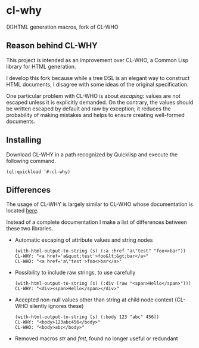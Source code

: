 # cl-why
(X)HTML generation macros, fork of CL-WHO

## Reason behind CL-WHY

This project is intended as an improvement over CL-WHO, a Common Lisp library for HTML generation.

I develop this fork because while a tree DSL is an elegant way to construct HTML documents, I disagree with some ideas of the original specification.

One particular problem with CL-WHO is about *escaping*: values are not escaped unless it is explicitly demanded.
On the contrary, the values should be written escaped by default and raw by exception; it reduces the probability of making mistakes and helps to ensure creating well-formed documents.

## Installing

Download CL-WHY in a path recognized by Quicklisp and execute the following command.

    (ql:quickload '#:cl-why)

## Differences

The usage of CL-WHY is largely similar to CL-WHO whose documentation is located [here](http://weitz.de/cl-who/).

Instead of a complete documentation I make a list of differences between these two libraries.

- Automatic escaping of attribute values and string nodes

      (with-html-output-to-string (s) (:a :href "a\"test" "foo<>bar"))
      CL-WHY: "<a href='a&quot;test'>foo&lt;&gt;bar</a>"
      CL-WHO: "<a href='a\"test'>foo<>bar</a>"

- Possibility to include raw strings, to use carefully

      (with-html-output-to-string (s) (:div (raw "<span>Hello</span>")))
      CL-WHY: "<div><span>Hello</span></div>"

- Accepted non-null values other than string at child node context (CL-WHO silently ignores these)

      (with-html-output-to-string (s) (:body 123 "abc" 456))
      CL-WHY: "<body>123abc456</body>"
      CL-WHO: "<body>abc</body>"

- Removed macros *str* and *fmt*, found no longer useful or redundant
